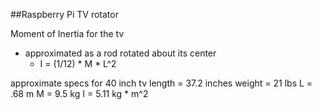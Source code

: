 ##Raspberry Pi TV rotator

Moment of Inertia for the tv
- approximated as a rod rotated about its center
  - I = (1/12) * M * L^2

approximate specs for 40 inch tv
length = 37.2 inches
weight = 21 lbs
L = .68 m
M = 9.5 kg
I = 5.11 kg * m^2
